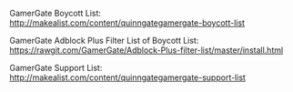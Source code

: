 GamerGate Boycott List:  
http://makealist.com/content/quinngategamergate-boycott-list  
     
GamerGate Adblock Plus Filter List of Boycott List:  
https://rawgit.com/GamerGate/Adblock-Plus-filter-list/master/install.html  
     
GamerGate Support List:  
http://makealist.com/content/quinngategamergate-support-list  
